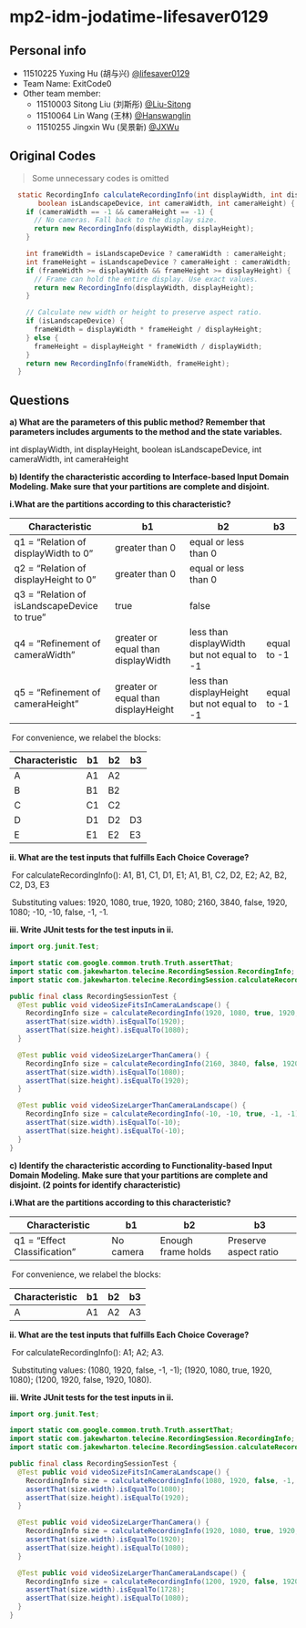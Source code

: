 # mp2-idm-jodatime-lifesaver0129

## Personal info

* 11510225 Yuxing Hu (胡与兴) [@lifesaver0129](https://github.com/lifesaver0129)
* Team Name: ExitCode0
* Other team member:
  * 11510003 Sitong Liu (刘斯彤) [@Liu-Sitong ](https://github.com/Liu-Sitong)
  * 11510064 Lin Wang (王林) [@Hanswanglin](https://github.com/Hanswanglin)
  * 11510255 Jingxin Wu (吴景新) [@JXWu](https://github.com/xwoooo)

## Original Codes

> Some unnecessary codes is omitted

```java
  static RecordingInfo calculateRecordingInfo(int displayWidth, int displayHeight,
       boolean isLandscapeDevice, int cameraWidth, int cameraHeight) {
    if (cameraWidth == -1 && cameraHeight == -1) {
      // No cameras. Fall back to the display size.
      return new RecordingInfo(displayWidth, displayHeight);
    }

    int frameWidth = isLandscapeDevice ? cameraWidth : cameraHeight;
    int frameHeight = isLandscapeDevice ? cameraHeight : cameraWidth;
    if (frameWidth >= displayWidth && frameHeight >= displayHeight) {
      // Frame can hold the entire display. Use exact values.
      return new RecordingInfo(displayWidth, displayHeight);
    }

    // Calculate new width or height to preserve aspect ratio.
    if (isLandscapeDevice) {
      frameWidth = displayWidth * frameHeight / displayHeight;
    } else {
      frameHeight = displayHeight * frameWidth / displayWidth;
    }
    return new RecordingInfo(frameWidth, frameHeight);
  }
```

## Questions

**a)  What are the parameters of this public method? Remember that parameters includes arguments to the method and the state variables.** 

int displayWidth, int displayHeight, boolean isLandscapeDevice, int cameraWidth, int cameraHeight

**b)  Identify the characteristic according to Interface-based Input Domain Modeling. Make sure that your partitions are complete and disjoint.** 

**i.What are the partitions according to this characteristic?**

| Characteristic                               | b1                                  | b2                                          | b3          |
| -------------------------------------------- | ----------------------------------- | ------------------------------------------- | ----------- |
| q1 = “Relation of displayWidth to 0”         | greater than 0                      | equal or less than 0                        |             |
| q2 = “Relation of displayHeight to 0”        | greater than 0                      | equal or less than 0                        |             |
| q3 = “Relation of isLandscapeDevice to true” | true                                | false                                       |             |
| q4 = “Refinement of cameraWidth”             | greater or equal than displayWidth  | less than displayWidth but not equal to -1  | equal to -1 |
| q5 = “Refinement of cameraHeight”            | greater or equal than displayHeight | less than displayHeight but not equal to -1 | equal to -1 |

​	For convenience, we relabel the blocks:

| Characteristic | b1   | b2   | b3   |
| -------------- | ---- | ---- | ---- |
| A              | A1   | A2   |      |
| B              | B1   | B2   |      |
| C              | C1   | C2   |      |
| D              | D1   | D2   | D3   |
| E              | E1   | E2   | E3   |

**ii. What are the test inputs that fulfills Each Choice Coverage?** 

​	For calculateRecordingInfo(): A1, B1, C1, D1, E1; A1, B1, C2, D2, E2; A2, B2, C2, D3, E3

​	Substituting values: 1920, 1080, true, 1920, 1080; 2160, 3840, false, 1920, 1080; -10, -10, false, -1, -1.

**iii. Write JUnit tests for the test inputs in ii.**  

```java
import org.junit.Test;

import static com.google.common.truth.Truth.assertThat;
import static com.jakewharton.telecine.RecordingSession.RecordingInfo;
import static com.jakewharton.telecine.RecordingSession.calculateRecordingInfo;

public final class RecordingSessionTest {
  @Test public void videoSizeFitsInCameraLandscape() {
    RecordingInfo size = calculateRecordingInfo(1920, 1080, true, 1920, 1080);
    assertThat(size.width).isEqualTo(1920);
    assertThat(size.height).isEqualTo(1080);
  }

  @Test public void videoSizeLargerThanCamera() {
    RecordingInfo size = calculateRecordingInfo(2160, 3840, false, 1920, 1080);
    assertThat(size.width).isEqualTo(1080);
    assertThat(size.height).isEqualTo(1920);
  }

  @Test public void videoSizeLargerThanCameraLandscape() {
    RecordingInfo size = calculateRecordingInfo(-10, -10, true, -1, -1);
    assertThat(size.width).isEqualTo(-10);
    assertThat(size.height).isEqualTo(-10);
  }
}

```

**c)  Identify the characteristic according to Functionality-based Input Domain Modeling. Make sure that your partitions are complete and disjoint. (2 points for identify characteristic)** 

**i.What are the partitions according to this characteristic?**

| Characteristic               | b1        | b2                 | b3                    |
| ---------------------------- | --------- | ------------------ | --------------------- |
| q1 = “Effect Classification” | No camera | Enough frame holds | Preserve aspect ratio |

​	For convenience, we relabel the blocks:

| Characteristic | b1   | b2   | b3   |
| -------------- | ---- | ---- | ---- |
| A              | A1   | A2   | A3   |

**ii. What are the test inputs that fulfills Each Choice Coverage?** 

​	For calculateRecordingInfo(): A1; A2; A3.

​	Substituting values: (1080, 1920, false, -1, -1); (1920, 1080, true, 1920, 1080); (1200, 1920, false, 1920, 1080).

**iii. Write JUnit tests for the test inputs in ii.** 

```java
import org.junit.Test;

import static com.google.common.truth.Truth.assertThat;
import static com.jakewharton.telecine.RecordingSession.RecordingInfo;
import static com.jakewharton.telecine.RecordingSession.calculateRecordingInfo;

public final class RecordingSessionTest {
  @Test public void videoSizeFitsInCameraLandscape() {
    RecordingInfo size = calculateRecordingInfo(1080, 1920, false, -1, -1);
    assertThat(size.width).isEqualTo(1080);
    assertThat(size.height).isEqualTo(1920);
  }

  @Test public void videoSizeLargerThanCamera() {
    RecordingInfo size = calculateRecordingInfo(1920, 1080, true, 1920, 1080);
    assertThat(size.width).isEqualTo(1920);
    assertThat(size.height).isEqualTo(1080);
  }

  @Test public void videoSizeLargerThanCameraLandscape() {
    RecordingInfo size = calculateRecordingInfo(1200, 1920, false, 1920, 1080);
    assertThat(size.width).isEqualTo(1728);
    assertThat(size.height).isEqualTo(1080);
  }
}
```

